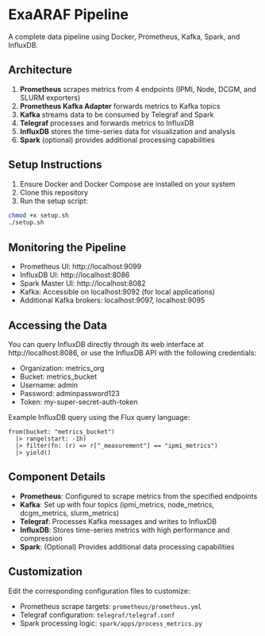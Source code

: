 # ExaARAF Pipeline

A complete data pipeline using Docker, Prometheus, Kafka, Spark, and InfluxDB.

## Architecture

1. **Prometheus** scrapes metrics from 4 endpoints (IPMI, Node, DCGM, and SLURM exporters)
2. **Prometheus Kafka Adapter** forwards metrics to Kafka topics
3. **Kafka** streams data to be consumed by Telegraf and Spark
4. **Telegraf** processes and forwards metrics to InfluxDB
5. **InfluxDB** stores the time-series data for visualization and analysis
6. **Spark** (optional) provides additional processing capabilities

## Setup Instructions

1. Ensure Docker and Docker Compose are installed on your system
2. Clone this repository
3. Run the setup script:

```bash
chmod +x setup.sh
./setup.sh
```

## Monitoring the Pipeline

- Prometheus UI: http://localhost:9099
- InfluxDB UI: http://localhost:8086
- Spark Master UI: http://localhost:8082
- Kafka: Accessible on localhost:9092 (for local applications)
- Additional Kafka brokers: localhost:9097, localhost:9095

## Accessing the Data

You can query InfluxDB directly through its web interface at http://localhost:8086, or use the InfluxDB API with the following credentials:

- Organization: metrics_org
- Bucket: metrics_bucket
- Username: admin
- Password: adminpassword123
- Token: my-super-secret-auth-token

Example InfluxDB query using the Flux query language:
```flux
from(bucket: "metrics_bucket")
  |> range(start: -1h)
  |> filter(fn: (r) => r["_measurement"] == "ipmi_metrics")
  |> yield()
```

## Component Details

- **Prometheus**: Configured to scrape metrics from the specified endpoints
- **Kafka**: Set up with four topics (ipmi_metrics, node_metrics, dcgm_metrics, slurm_metrics)
- **Telegraf**: Processes Kafka messages and writes to InfluxDB
- **InfluxDB**: Stores time-series metrics with high performance and compression
- **Spark**: (Optional) Provides additional data processing capabilities

## Customization

Edit the corresponding configuration files to customize:
- Prometheus scrape targets: `prometheus/prometheus.yml`
- Telegraf configuration: `telegraf/telegraf.conf`
- Spark processing logic: `spark/apps/process_metrics.py`
